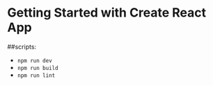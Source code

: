# Getting Started with Create React App

##scripts:
- `npm run dev`
- `npm run build`
- `npm run lint`

